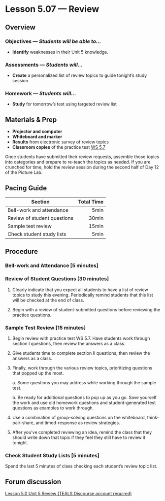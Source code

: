 Lesson 5.07 — Review
====================================================================================================

Overview
--------
### Objectives — _Students will be able to…_
- **Identify** weaknesses in their Unit 5 knowledge.

### Assessments — _Students will…_
- **Create** a personalized list of review topics to guide tonight’s study session.

### Homework — _Students will…_
- **Study** for tomorrow’s test using targeted review list


Materials & Prep
----------------
- **Projector and computer**
- **Whiteboard and marker**
- **Results** from electronic survey of review topics
- **Classroom copies** of the practice test [WS 5.7][]

Once students have submitted their review requests, assemble those topics into categories and
prepare to re-teach the topics as needed. If you are crunched for time, hold the review session
during the second half of Day 12 of the Picture Lab.


Pacing Guide
------------
| Section                     | Total Time |
|-----------------------------|-----------:|
| Bell-work and attendance    |       5min |
| Review of student questions |      30min |
| Sample test review          |      15min |
| Check student study lists   |       5min |


Procedure
---------

### Bell-work and Attendance \[5 minutes\]

### Review of Student Questions \[30 minutes\]
1. Clearly indicate that you expect all students to have a list of review topics to study this
   evening. Periodically remind students that this list will be checked at the end of class.

2. Begin with a review of student-submitted questions before reviewing the practice questions.

### Sample Test Review \[15 minutes\]

1. Begin review with practice test WS 5.7. Have students work through section I questions, then
   review the answers as a class.

2. Give students time to complete section II questions, then review the answers as a class.

3. Finally, work through the various review topics, prioritizing questions that popped up the most.

   a. Some questions you may address while working through the sample test.

   b. Be ready for additional questions to pop up as you go. Save yourself the work and use old
      homework questions and student-generated test questions as examples to work through.

4. Use a combination of group-solving questions on the whiteboard, think-pair-share, and
   timed-response as review strategies.

5. After you’ve completed reviewing an idea, remind the class that they should write down that topic
   if they feel they still have to review it tonight.

### Check Student Study Lists \[5 minutes\]
Spend the last 5 minutes of class checking each student’s review topic list.


Forum discussion
----------------
[Lesson 5.0 Unit 5 Review (TEALS Discourse account required)](http://forums.tealsk12.org/c/unit-5/5-07-review)


[WS 5.7]:   https://raw.githubusercontent.com/TEALSK12/apcsa-public/master/curriculum/Unit5/WS%205.7.docx
